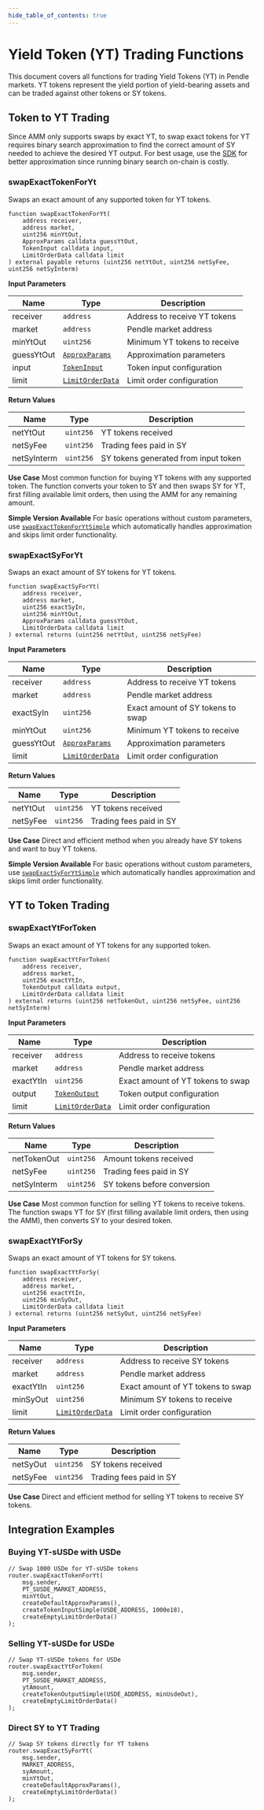 ```yaml
---
hide_table_of_contents: true
---
```


# Yield Token (YT) Trading Functions

This document covers all functions for trading Yield Tokens (YT) in Pendle markets. YT tokens represent the yield portion of yield-bearing assets and can be traded against other tokens or SY tokens.

## Token to YT Trading

Since AMM only supports swaps by exact YT, to swap exact tokens for YT requires binary search approximation to find the correct amount of SY needed to achieve the desired YT output. For best usage, use the [SDK](/Developers/Backend/BackendAndHostedSDK#features) for better approximation since running binary search on-chain is costly.

### swapExactTokenForYt

Swaps an exact amount of any supported token for YT tokens.

```solidity
function swapExactTokenForYt(
    address receiver,
    address market,
    uint256 minYtOut,
    ApproxParams calldata guessYtOut,
    TokenInput calldata input,
    LimitOrderData calldata limit
) external payable returns (uint256 netYtOut, uint256 netSyFee, uint256 netSyInterm)
```

**Input Parameters**

| Name | Type | Description |
|------|------|-------------|
| receiver | `address` | Address to receive YT tokens |
| market | `address` | Pendle market address |
| minYtOut | `uint256` | Minimum YT tokens to receive |
| guessYtOut | [`ApproxParams`](/Developers/Contracts/PendleRouter/ApiReference/types#approxparams) | Approximation parameters |
| input | [`TokenInput`](/Developers/Contracts/PendleRouter/ApiReference/types#tokeninput) | Token input configuration |
| limit | [`LimitOrderData`](/Developers/Contracts/PendleRouter/ApiReference/types#limitorderdata) | Limit order configuration |

**Return Values**

| Name | Type | Description |
|------|------|-------------|
| netYtOut | `uint256` | YT tokens received |
| netSyFee | `uint256` | Trading fees paid in SY |
| netSyInterm | `uint256` | SY tokens generated from input token |

**Use Case**
Most common function for buying YT tokens with any supported token. The function converts your token to SY and then swaps SY for YT, first filling available limit orders, then using the AMM for any remaining amount.

**Simple Version Available**
For basic operations without custom parameters, use [`swapExactTokenForYtSimple`](/Developers/Contracts/PendleRouter/ApiReference/SimpleFunctions#swapexacttokenforytSimple) which automatically handles approximation and skips limit order functionality.

### swapExactSyForYt

Swaps an exact amount of SY tokens for YT tokens.

```solidity
function swapExactSyForYt(
    address receiver,
    address market,
    uint256 exactSyIn,
    uint256 minYtOut,
    ApproxParams calldata guessYtOut,
    LimitOrderData calldata limit
) external returns (uint256 netYtOut, uint256 netSyFee)
```

**Input Parameters**

| Name | Type | Description |
|------|------|-------------|
| receiver | `address` | Address to receive YT tokens |
| market | `address` | Pendle market address |
| exactSyIn | `uint256` | Exact amount of SY tokens to swap |
| minYtOut | `uint256` | Minimum YT tokens to receive |
| guessYtOut | [`ApproxParams`](/Developers/Contracts/PendleRouter/ApiReference/types#approxparams) | Approximation parameters |
| limit | [`LimitOrderData`](/Developers/Contracts/PendleRouter/ApiReference/types#limitorderdata) | Limit order configuration |

**Return Values**

| Name | Type | Description |
|------|------|-------------|
| netYtOut | `uint256` | YT tokens received |
| netSyFee | `uint256` | Trading fees paid in SY |

**Use Case**
Direct and efficient method when you already have SY tokens and want to buy YT tokens.

**Simple Version Available**
For basic operations without custom parameters, use [`swapExactSyForYtSimple`](/Developers/Contracts/PendleRouter/ApiReference/SimpleFunctions#swapexactsyforytSimple) which automatically handles approximation and skips limit order functionality.

## YT to Token Trading

### swapExactYtForToken

Swaps an exact amount of YT tokens for any supported token.

```solidity
function swapExactYtForToken(
    address receiver,
    address market,
    uint256 exactYtIn,
    TokenOutput calldata output,
    LimitOrderData calldata limit
) external returns (uint256 netTokenOut, uint256 netSyFee, uint256 netSyInterm)
```

**Input Parameters**

| Name | Type | Description |
|------|------|-------------|
| receiver | `address` | Address to receive tokens |
| market | `address` | Pendle market address |
| exactYtIn | `uint256` | Exact amount of YT tokens to swap |
| output | [`TokenOutput`](/Developers/Contracts/PendleRouter/ApiReference/types#tokenoutput) | Token output configuration |
| limit | [`LimitOrderData`](/Developers/Contracts/PendleRouter/ApiReference/types#limitorderdata) | Limit order configuration |

**Return Values**

| Name | Type | Description |
|------|------|-------------|
| netTokenOut | `uint256` | Amount tokens received |
| netSyFee | `uint256` | Trading fees paid in SY |
| netSyInterm | `uint256` | SY tokens before conversion |

**Use Case**
Most common function for selling YT tokens to receive tokens. The function swaps YT for SY (first filling available limit orders, then using the AMM), then converts SY to your desired token.

### swapExactYtForSy

Swaps an exact amount of YT tokens for SY tokens.

```solidity
function swapExactYtForSy(
    address receiver,
    address market,
    uint256 exactYtIn,
    uint256 minSyOut,
    LimitOrderData calldata limit
) external returns (uint256 netSyOut, uint256 netSyFee)
```

**Input Parameters**

| Name | Type | Description |
|------|------|-------------|
| receiver | `address` | Address to receive SY tokens |
| market | `address` | Pendle market address |
| exactYtIn | `uint256` | Exact amount of YT tokens to swap |
| minSyOut | `uint256` | Minimum SY tokens to receive |
| limit | [`LimitOrderData`](/Developers/Contracts/PendleRouter/ApiReference/types#limitorderdata) | Limit order configuration |

**Return Values**

| Name | Type | Description |
|------|------|-------------|
| netSyOut | `uint256` | SY tokens received |
| netSyFee | `uint256` | Trading fees paid in SY |

**Use Case**
Direct and efficient method for selling YT tokens to receive SY tokens.

## Integration Examples

### Buying YT-sUSDe with USDe
```solidity
// Swap 1000 USDe for YT-sUSDe tokens
router.swapExactTokenForYt(
    msg.sender,
    PT_SUSDE_MARKET_ADDRESS,
    minYtOut,
    createDefaultApproxParams(),
    createTokenInputSimple(USDE_ADDRESS, 1000e18),
    createEmptyLimitOrderData()
);
```

### Selling YT-sUSDe for USDe
```solidity
// Swap YT-sUSDe tokens for USDe
router.swapExactYtForToken(
    msg.sender,
    PT_SUSDE_MARKET_ADDRESS,
    ytAmount,
    createTokenOutputSimple(USDE_ADDRESS, minUsdeOut),
    createEmptyLimitOrderData()
);
```

### Direct SY to YT Trading
```solidity
// Swap SY tokens directly for YT tokens
router.swapExactSyForYt(
    msg.sender,
    MARKET_ADDRESS,
    syAmount,
    minYtOut,
    createDefaultApproxParams(),
    createEmptyLimitOrderData()
);
```